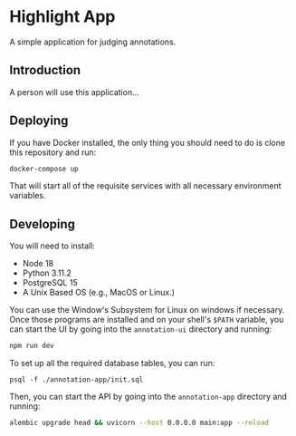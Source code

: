 # Highlight App

A simple application for judging annotations.

## Introduction

A person will use this application...

## Deploying

If you have Docker installed, the only thing you should need to do is clone this repository and run:

```sh
docker-compose up
```

That will start all of the requisite services with all necessary environment variables.

## Developing
You will need to install:
- Node 18
- Python 3.11.2
- PostgreSQL 15
- A Unix Based OS (e.g., MacOS or Linux.)

You can use the Window's Subsystem for Linux on windows if necessary. Once those programs are installed and on your shell's `$PATH` variable, you can start the UI by going into the `annotation-ui` directory and running:

```sh
npm run dev
```

To set up all the required database tables, you can run:

```
psql -f ./annotation-app/init.sql
```

Then, you can start the API by going into the `annotation-app` directory and running:

```sh
alembic upgrade head && uvicorn --host 0.0.0.0 main:app --reload
```
